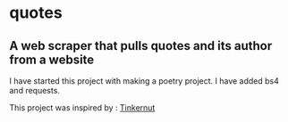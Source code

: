 # quotes

## A web scraper that pulls quotes and its author from a website

I have started this project with making a poetry project. I have added bs4 and requests. 

This project was inspired by : [Tinkernut](https://www.youtube.com/watch?v=QhD015WUMxE)